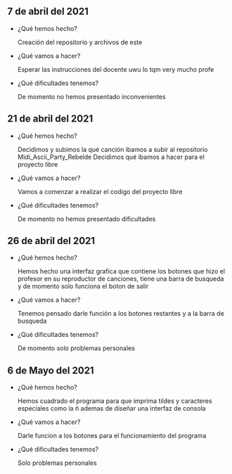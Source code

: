 ## 7 de abril del 2021

- ¿Qué hemos hecho?
  
   Creación del repositorio y archivos de este 
   
- ¿Qué vamos a hacer?

   Esperar las instrucciones del docente uwu lo tqm very mucho profe
   
- ¿Qué dificultades tenemos?

   De momento no hemos presentado inconvenientes
   
## 21 de abril del 2021 

- ¿Qué hemos hecho?
   
   Decidimos y subimos la qué canción ibamos a subir al repositorio Midi_Ascii_Party_Rebelde
   Decidimos qué ibamos a hacer para el proyecto libre
   
- ¿Qué vamos a hacer?

   Vamos a comenzar a realizar el codigo del proyecto libre 
   
- ¿Qué dificultades tenemos?
   
   De momento no hemos presentado dificultades
   
## 26 de abril del 2021 

- ¿Qué hemos hecho?

   Hemos hecho una interfaz grafica que contiene los botones que hizo el profesor en su reproductor 
   de canciones, tiene una barra de busqueda y de momento solo funciona el boton de salir 
   
- ¿Qué vamos a hacer?

   Tenemos pensado darle función a los botones restantes y a la barra de busqueda
   
- ¿Qué dificultades tenemos?

   De momento solo problemas personales
   
## 6 de Mayo del 2021 

- ¿Qué hemos hecho?

   Hemos cuadrado el programa para que imprima tildes y caracteres especiales como la ñ ademas 
   de diseñar una interfaz de consola
   
- ¿Qué vamos a hacer?

   Darle funcion a los botones para el funcionamiento del programa
   
- ¿Qué dificultades tenemos?

   Solo problemas personales

